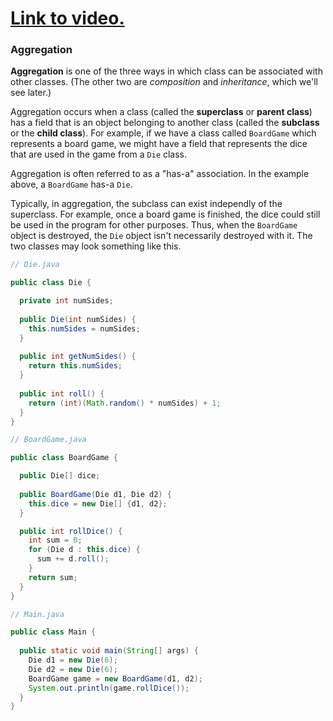 # [Link to video.](TODO)

### Aggregation

**Aggregation** is one of the three ways in which class can be associated with other classes. (The other two are *composition* and *inheritance*, which we'll see later.)

Aggregation occurs when a class (called the **superclass** or **parent class**) has a field that is an object belonging to another class (called the **subclass** or the **child class**). For example, if we have a class called `BoardGame` which represents a board game, we might have a field that represents the dice that are used in the game from a `Die` class.

Aggregation is often referred to as a "has-a" association. In the example above, a `BoardGame` has-a `Die`. 

Typically, in aggregation, the subclass can exist independly of the superclass. For example, once a board game is finished, the dice could still be used in the program for other purposes. Thus, when the `BoardGame` object is destroyed, the `Die` object isn't necessarily destroyed with it. The two classes may look something like this.

```java
// Die.java

public class Die {

  private int numSides;
    
  public Die(int numSides) {
    this.numSides = numSides;
  }
  
  public int getNumSides() {
    return this.numSides;
  }
  
  public int roll() {
    return (int)(Math.random() * numSides) + 1;
  } 
}
```

```java
// BoardGame.java

public class BoardGame {

  public Die[] dice;
  
  public BoardGame(Die d1, Die d2) {
    this.dice = new Die[] {d1, d2};
  }

  public int rollDice() {
    int sum = 0;
    for (Die d : this.dice) {
      sum += d.roll();
    }
    return sum;
  } 
}
```


```java
// Main.java

public class Main {
  
  public static void main(String[] args) {
    Die d1 = new Die(6);
    Die d2 = new Die(6);
    BoardGame game = new BoardGame(d1, d2);
    System.out.println(game.rollDice());
  }
} 
```
